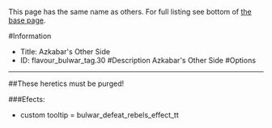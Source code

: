 This page has the same name as others. For full listing see bottom of [the base page](azkabar_s_other_side.md).

#Information
 - Title: Azkabar's Other Side
 - ID: flavour_bulwar_tag.30
#Description
Azkabar's Other Side
#Options

___
##These heretics must be purged!

###Efects:<ul><li>custom tooltip = bulwar_defeat_rebels_effect_tt</li></ul>
